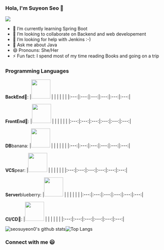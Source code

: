 ### Hola, I'm Suyeon Seo 👋
![](https://komarev.com/ghpvc/?username=seosuyeon0&color=red)

- 🌱 I’m currently learning Spring Boot
- 👯 I’m looking to collaborate on Backend and web developement
- 🤔 I’m looking for help with Jenkins :-)
- 💬 Ask me about Java
- 😄 Pronouns: She/Her
- ⚡ Fun fact: I spend most of my time reading Books and going on a trip


### Programming Languages  
**BackEnd**🍓:
|<img src="https://github.com/adityakamath16/adityakamath16/blob/master/images/Programming_languages/javalogo.png" width=60> |   |  |   | |  |
|:---:|:---:|:---:|:---:|:---:|:---:|


**FrontEnd**🍊:
|<img src="https://github.com/adityakamath16/adityakamath16/blob/master/images/Programming_languages/javalogo.png" width=60> |   |  |   | |  |
|:---:|:---:|:---:|:---:|:---:|:---:|

**DB**banana:
|<img src="https://github.com/adityakamath16/adityakamath16/blob/master/images/Programming_languages/javalogo.png" width=60> |   |  |   | |  |
|:---:|:---:|:---:|:---:|:---:|:---:|

**VCS**pear:
|<img src="https://github.com/adityakamath16/adityakamath16/blob/master/images/Programming_languages/javalogo.png" width=60> |   |  |   | |  |
|:---:|:---:|:---:|:---:|:---:|:---:|

**Server**blueberry:
|<img src="https://github.com/adityakamath16/adityakamath16/blob/master/images/Programming_languages/javalogo.png" width=60> |   |  |   | |  |
|:---:|:---:|:---:|:---:|:---:|:---:|

**CI/CD**🍇:
|<img src="https://github.com/adityakamath16/adityakamath16/blob/master/images/Programming_languages/javalogo.png" width=60> |   |  |   | |  |
|:---:|:---:|:---:|:---:|:---:|:---:|

![seosuyeon0's github stats](https://github-readme-stats.vercel.app/api?username=seosuyeon0)![Top Langs](https://github-readme-stats.vercel.app/api/top-langs/?username=seosuyeon0&layout=compact)


### Connect with me :smiley:


